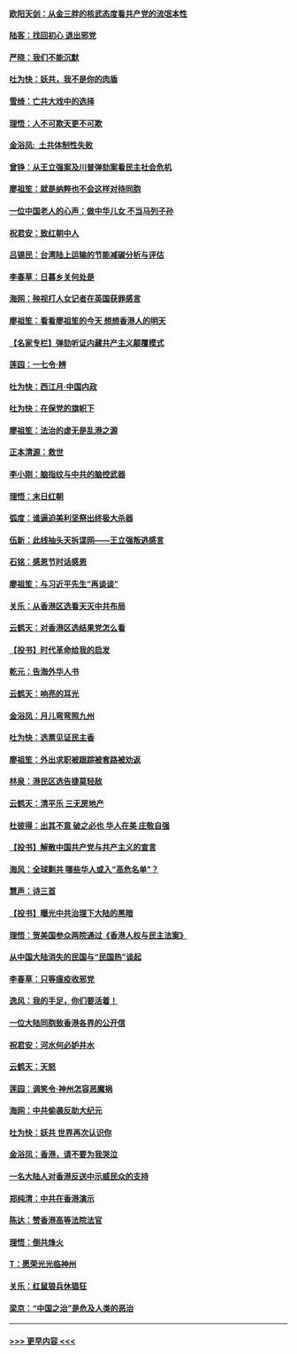 #### [欧阳天剑：从金三胖的核武态度看共产党的流氓本性](../pages/nsc993/n11702238.md?t=12052122) 
#### [陆客：找回初心 退出邪党](../pages/nsc993/n11702213.md?t=12052122) 
#### [严晓：我们不能沉默](../pages/nsc993/n11702110.md?t=12052122) 
#### [吐为快：妖共，我不是你的肉盾](../pages/nsc993/n11701366.md?t=12052122) 
#### [雪绮：亡共大戏中的选择](../pages/nsc993/n11699922.md?t=12052122) 
#### [理悟：人不可欺天更不可欺](../pages/nsc993/n11699657.md?t=12052122) 
#### [金浴凤:  土共体制性失败](../pages/nsc993/n11699361.md?t=12052122) 
#### [曾铮：从王立强案及川普弹劾案看民主社会危机](../pages/nsc993/n11699318.md?t=12052122) 
#### [廖祖笙：就是纳粹也不会这样对待同胞](../pages/nsc993/n11697658.md?t=12052122) 
#### [一位中国老人的心声：做中华儿女 不当马列子孙](../pages/nsc993/n11697525.md?t=12052122) 
#### [祝君安：致红朝中人](../pages/nsc993/n11697518.md?t=12052122) 
#### [吕锡民：台湾陆上运输的节能减碳分析与评估](../pages/nsc993/n11694983.md?t=12052122) 
#### [李春草：日暮乡关何处是](../pages/nsc993/n11694805.md?t=12052122) 
#### [海网：殃视打人女记者在英国获罪感言](../pages/nsc993/n11693832.md?t=12052122) 
#### [廖祖笙：看看廖祖笙的今天 想想香港人的明天](../pages/nsc993/n11693707.md?t=12052122) 
#### [【名家专栏】弹劾听证内藏共产主义颠覆模式](../pages/nsc993/n11693563.md?t=12052122) 
#### [莲园：一七令‧辨](../pages/nsc993/n11692558.md?t=12052122) 
#### [吐为快：西江月·中国内政](../pages/nsc993/n11692071.md?t=12052122) 
#### [吐为快：在保党的旗帜下](../pages/nsc993/n11691188.md?t=12052122) 
#### [廖祖笙：法治的虚无是乱港之源](../pages/nsc993/n11690605.md?t=12052122) 
#### [正本清源：救世](../pages/nsc993/n11689134.md?t=12052122) 
#### [李小刚：脑指纹与中共的脑控武器](../pages/nsc993/n11688900.md?t=12052122) 
#### [理悟：末日红朝](../pages/nsc993/n11688829.md?t=12052122) 
#### [弧度：谁逼迫美利坚祭出终极大杀器](../pages/nsc993/n11688735.md?t=12052122) 
#### [伍新：此线抽头天拆谍网——王立强叛逃感言](../pages/nsc993/n11687981.md?t=12052122) 
#### [石铭：感恩节时话感恩](../pages/nsc993/n11687568.md?t=12052122) 
#### [廖祖笙：与习近平先生“再谈谈”](../pages/nsc993/n11687005.md?t=12052122) 
#### [关乐：从香港区选看天灭中共布局](../pages/nsc993/n11686647.md?t=12052122) 
#### [云鹤天：对香港区选结果党怎么看](../pages/nsc993/n11686216.md?t=12052122) 
#### [【投书】时代革命给我的启发](../pages/nsc993/n11684287.md?t=12052122) 
#### [乾元：告海外华人书](../pages/nsc993/n11684044.md?t=12052122) 
#### [云鹤天：响亮的耳光](../pages/nsc993/n11684254.md?t=12052122) 
#### [金浴凤：月儿弯弯照九州](../pages/nsc993/n11684231.md?t=12052122) 
#### [吐为快：选票见证民主香](../pages/nsc993/n11684206.md?t=12052122) 
#### [廖祖笙：外出求职被跟踪被套路被劝返](../pages/nsc993/n11683874.md?t=12052122) 
#### [林泉：港民区选告捷莫轻敌](../pages/nsc993/n11683930.md?t=12052122) 
#### [云鹤天：清平乐 三无房地产](../pages/nsc993/n11681521.md?t=12052122) 
#### [杜彼得：出其不意 破之必也 华人在美 庄敬自强](../pages/nsc993/n11679554.md?t=12052122) 
#### [【投书】解散中国共产党与共产主义的宣言](../pages/nsc993/n11679177.md?t=12052122) 
#### [海风：全球剿共 哪些华人或入“高危名单”？](../pages/nsc993/n11678617.md?t=12052122) 
#### [慧声：诗三首](../pages/nsc993/n11678848.md?t=12052122) 
#### [【投书】曝光中共治理下大陆的黑暗](../pages/nsc993/n11678674.md?t=12052122) 
#### [理悟：贺美国参众两院通过《香港人权与民主法案》](../pages/nsc993/n11678104.md?t=12052122) 
#### [从中国大陆消失的民国与“民国热”谈起](../pages/nsc993/n11678075.md?t=12052122) 
#### [李春草：只等瘟疫收邪党](../pages/nsc993/n11677308.md?t=12052122) 
#### [逸风：我的手足，你们要活着！](../pages/nsc993/n11676352.md?t=12052122) 
#### [一位大陆同胞致香港各界的公开信](../pages/nsc993/n11675761.md?t=12052122) 
#### [祝君安：河水何必妒井水](../pages/nsc993/n11675746.md?t=12052122) 
#### [云鹤天：天怒](../pages/nsc993/n11675718.md?t=12052122) 
#### [莲园：调笑令‧神州怎容恶魔祸](../pages/nsc993/n11675648.md?t=12052122) 
#### [海网：中共偷袭反助大纪元](../pages/nsc993/n11673515.md?t=12052122) 
#### [吐为快：妖共 世界再次认识你](../pages/nsc993/n11673506.md?t=12052122) 
#### [金浴凤：香港，请不要为我哭泣](../pages/nsc993/n11673248.md?t=12052122) 
#### [一名大陆人对香港反送中示威民众的支持](../pages/nsc993/n11672615.md?t=12052122) 
#### [郑纯清：中共在香港演示](../pages/nsc993/n11670539.md?t=12052122) 
#### [陈达：赞香港高等法院法官](../pages/nsc993/n11669542.md?t=12052122) 
#### [理悟：倒共烽火](../pages/nsc993/n11668844.md?t=12052122) 
#### [T：愿荣光光临神州](../pages/nsc993/n11668421.md?t=12052122) 
#### [关乐：红鼠狼兵休猖狂](../pages/nsc993/n11668378.md?t=12052122) 
#### [梁京：“中国之治”是危及人类的恶治](../pages/nsc993/n11668328.md?t=12052122) 

----
#### [ >>> 更早内容 <<< ](../indexes/nsc993-earlier.md)
